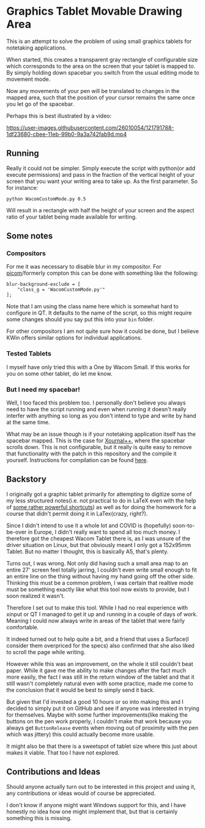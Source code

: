 # Graphics Tablet Movable Drawing Area

This is an attempt to solve the problem of using small graphics tablets for notetaking applications. 

When started, this creates a transparent gray rectangle of configurable size which corresponds to the area on the screen that your tablet is mapped to. By simply holding down spacebar you switch from the usual editing mode to movement mode. 

Now any movements of your pen will be translated to changes in the mapped area, such that the position of your cursor remains the same once you let go of the spacebar. 

Perhaps this is best illustrated by a video:

https://user-images.githubusercontent.com/26010054/121791788-1df23680-cbee-11eb-99b0-9a3a742fab9d.mp4

## Running

Really it could not be simpler. Simply execute the script with python(or add execute permissions) and pass in the fraction of the vertical height of your screen that you want your writing area to take up. As the first parameter. So for instance:
```
python WacomCustomMode.py 0.5
```
Will result in a rectangle with half the height of your screen and the aspect ratio of your tablet being made available for writing.

## Some notes

### Compositors

For me it was necessary to disable blur in my compositor. For [picom](https://github.com/yshui/picom)/formerly compton this can be done with something like the following:
```
blur-background-exclude = [
    "class_g = 'WacomCustomMode.py'"
];
```
Note that I am using the class name here which is somewhat hard to configure in QT. It defaults to the name of the script, so this might require some changes should you say put this into your `bin` folder.

For other compositors I am not quite sure how it could be done, but I believe KWin offers similar options for individual applications.

### Tested Tablets

I myself have only tried this with a One by Wacom Small. If this works for you on some other tablet, do let me know.

### But I need my spacebar!

Well, I too faced this problem too. I personally don't believe you always need to have the script running and even when running it doesn't really interfer with anything so long as you don't intend to type and write by hand at the same time.

What may be an issue though is if your notetaking application itself has the spacebar mapped. This is the case for [Xournal++](https://xournalpp.github.io/), where the spacebar scrolls down. This is not configurable, but it really is quite easy to remove that functionality with the patch in this repository and the compile it yourself. Instructions for compilation can be found [here](https://github.com/xournalpp/xournalpp/blob/master/readme/LinuxBuild.md). 

## Backstory

I originally got a graphic tablet primarily for attempting to digitize some of my less structured notes(i.e. not practical to do in LaTeX even with the help of [some rather powerful shortcuts](https://castel.dev/)) as well as for doing the homework for a course that didn't permit doing it in LaTex(crazy, right?). 

Since I didn't intend to use it a whole lot and COVID is (hopefully) soon-to-be-over in Europe, I didn't really want to spend all too much money. I therefore got the cheapest Wacom Tablet there is, as I was unsure of the driver situation on Linux, but that obviously meant I only got a 152x95mm Tablet. But no matter I thought, this is basically A5, that's plenty. 

Turns out, I was wrong. Not only did having such a small area map to an entire 27' screen feel totally jarring, I couldn't even write small enough to fit an entire line on the thing without having my hand going off the other side. Thinking this must be a common problem, I was certain that realtive mode must be something exactly like what this tool now exists to provide, but I soon realized it wasn't.

Therefore I set out to make this tool. While I had no real experience with xinput or QT I managed to get it up and running in a couple of days of work. Meaning I could now always write in areas of the tablet that were fairly comfortable.

It indeed turned out to help quite a bit, and a friend that uses a Surface(I consider them overpriced for the specs) also confirmed that she also liked to scroll the page while writing. 

However while this was an improvement, on the whole it still couldn't beat paper. While it gave me the ability to make changes after the fact much more easily, the fact I was still in the return window of the tablet and that it still wasn't completely natural even with some practice, made me come to the conclusion that it would be best to simply send it back. 

But given that I'd invested a good 10 hours or so into making this and I decided to simply put it on GitHub and see if anyone was interested in trying for themselves. Maybe with some further improvements(like making the buttons on the pen work properly, I couldn't make that work because you always get `ButtonRelease` events when moving out of proximity with the pen which was jittery) this could actually become more usable.

It might also be that there is a sweetspot of tablet size where this just about makes it viable. That too I have not explored.

## Contributions and Ideas

Should anyone actually turn out to be interested in this project and using it, any contributions or ideas would of course be appreciated. 

I don't know if anyone might want Windows support for this, and I have honestly no idea how one might implement that, but that is certainly something this is missing.
